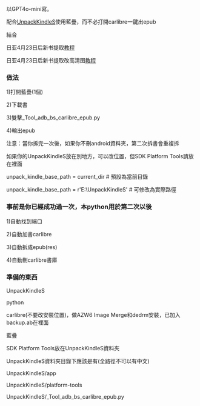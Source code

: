 以GPT4o-mini寫。


配合[UnpackKindleS](https://github.com/Aeroblast/UnpackKindleS)使用藍疊，而不必打開carlibre一鍵出epub

結合

日亚4月23日后新书提取[教程](https://books.fishhawk.top/forum/680f133909bd607077257da8)

日亚4月23日后新书提取改高清图[教程](https://books.fishhawk.top/forum/6810a15109bd6070772647fc)


### 做法

1)打開藍疊(1個)

2)下載書

3)雙擊_Tool_adb_bs_carlibre_epub.py

4)輸出epub

注意：當你拆完一次後，如果你不刪android資料夾，第二次拆書會重複拆

如果你的UnpackKindleS放在別地方，可以改位置，但SDK Platform Tools請放在裡面

unpack_kindle_base_path = current_dir  # 預設為當前目錄

unpack_kindle_base_path = r'E:\UnpackKindleS'  # 可修改為實際路徑


### 事前是你已經成功過一次，本python用於第二次以後

1)自動找到端口

2)自動加書carlibre

3)自動拆成epub(res)

4)自動刪carlibre書庫


### 準備的東西

UnpackKindleS

python

carlibre(不要改安裝位置)，做AZW6 Image Merge和dedrm安裝，已加入backup.ab在裡面

藍疊

SDK Platform Tools放在UnpackKindleS資料夾

UnpackKindleS資料夾目錄下應該是有(全路徑不可以有中文)

UnpackKindleS/app

UnpackKindleS/platform-tools

UnpackKindleS/_Tool_adb_bs_carlibre_epub.py




